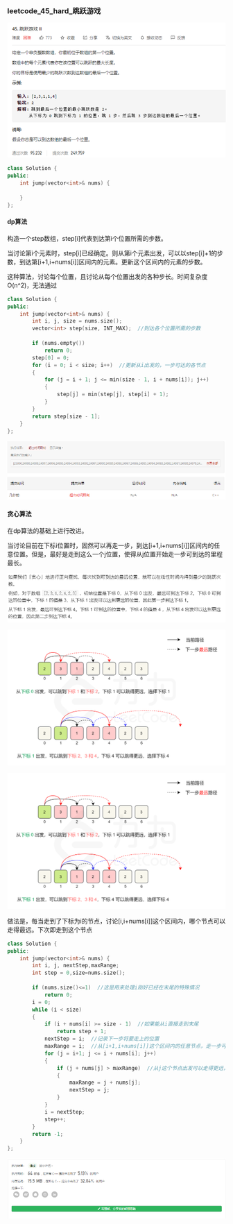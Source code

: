 ### leetcode_45_hard_跳跃游戏

![image-20201218101254615](leetcode_45_hard_跳跃游戏.assets/image-20201218101254615.png)

```c++
class Solution {
public:
    int jump(vector<int>& nums) {

    }
};
```

#### dp算法

构造一个step数组，step[i]代表到达第i个位置所需的步数。

当讨论第i个元素时，step[i]已经确定。则从第i个元素出发，可以以step[i]+1的步数，到达第[i+1,i+nums[i]]区间内的元素。更新这个区间内的元素的步数。

这种算法，讨论每个位置，且讨论从每个位置出发的各种步长。时间复杂度O(n^2)，无法通过

```c++
class Solution {
public:
	int jump(vector<int>& nums) {
		int i, j, size = nums.size();
		vector<int> step(size, INT_MAX);  //到达各个位置所需的步数
		
		if (nums.empty())
			return 0;
		step[0] = 0;
		for (i = 0; i < size; i++)  //更新从i出发的，一步可达的各节点
		{
			for (j = i + 1; j <= min(size - 1, i + nums[i]); j++)
			{
				step[j] = min(step[j], step[i] + 1);
			}
		}
		return step[size - 1];
	}
};
```

![image-20201218101703982](leetcode_45_hard_跳跃游戏.assets/image-20201218101703982.png)

#### 贪心算法

在dp算法的基础上进行改进。

当讨论目前在下标i位置时，固然可以再走一步，到达[i+1,i+nums[i]]区间内的任意位置。但是，最好是走到这么一个j位置，使得从j位置开始走一步可到达的里程最长。

![image-20201218143308975](leetcode_45_hard_跳跃游戏.assets/image-20201218143308975.png)

![fig1](leetcode_45_hard_跳跃游戏.assets/45_fig1.png)

![fig1](leetcode_45_hard_跳跃游戏.assets/45_fig1.png)



做法是，每当走到了下标为i的节点，讨论[i,i+nums[i]]这个区间内，哪个节点可以走得最远。下次即走到这个节点

```c++
class Solution {
public:
	int jump(vector<int>& nums) {
		int i, j, nextStep,maxRange;
		int step = 0,size=nums.size();

		if (nums.size()<=1)  //这是用来处理i刚好已经在末尾的特殊情况
			return 0;
		i = 0;
		while (i < size)
		{
			if (i + nums[i] >= size - 1)  //如果能从i直接走到末尾
				return step + 1;
			nextStep = i;  //记录下一步将要走上的位置
			maxRange = i;  //从[i+1,i+nums[i]]这个区间内的任意节点，走一步可以到达的最远距离
			for (j = i+1; j <= i + nums[i]; j++)
			{
				if (j + nums[j] > maxRange)  //从j这个节点出发可以走得更远，j是一个更有潜力的候选点
				{
					maxRange = j + nums[j];
					nextStep = j;
				}
			}
			i = nextStep;
			step++;
		}
		return -1;
	}
};
```

![image-20201218151116171](leetcode_45_hard_跳跃游戏.assets/image-20201218151116171.png)